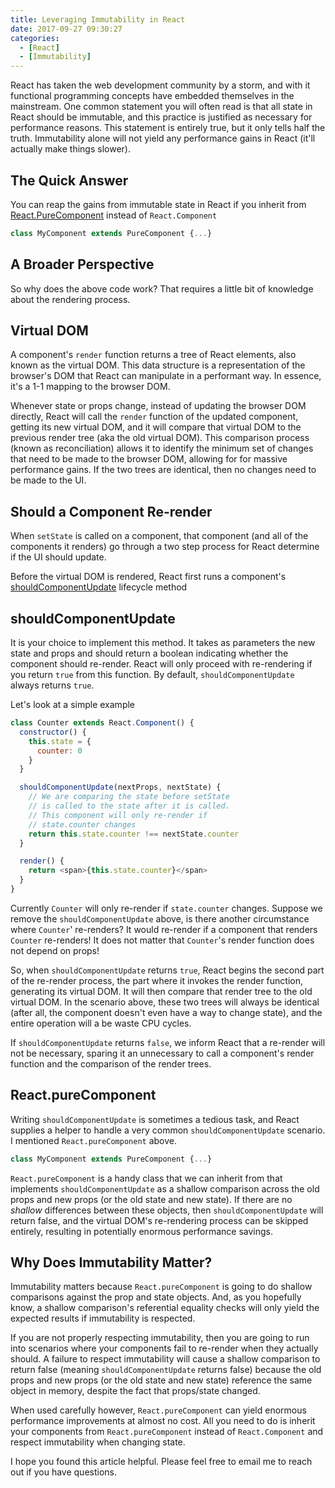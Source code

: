 ```yaml
---
title: Leveraging Immutability in React
date: 2017-09-27 09:30:27
categories:
  - [React]
  - [Immutability]
---
```


React has taken the web development community by a storm, and with it functional programming concepts have embedded themselves in the mainstream. One common statement you will often read is that all state in React should be immutable, and this practice is justified as necessary for performance reasons. This statement is entirely true, but it only tells half the truth. Immutability alone will not yield any performance gains in React (it'll actually make things slower).

## The Quick Answer
You can reap the gains from immutable state in React if you inherit from [React.PureComponent](https://reactjs.org/docs/react-api.html#reactpurecomponent) instead of `React.Component`

```js
class MyComponent extends PureComponent {...}
```

## A Broader Perspective
So why does the above code work? That requires a little bit of knowledge about the rendering process.

## Virtual DOM
A component's `render` function returns a tree of React elements, also known as the virtual DOM. This data structure is a representation of the browser's DOM that React can manipulate in a performant way. In essence, it's a 1-1 mapping to the browser DOM.

Whenever state or props change, instead of updating the browser DOM directly, React will call the `render` function of the updated component, getting its new virtual DOM, and it will compare that virtual DOM to the previous render tree (aka the old virtual DOM). This comparison process (known as reconciliation) allows it to identify the minimum set of changes that need to be made to the browser DOM, allowing for for massive performance gains. If the two trees are identical, then no changes need to be made to the UI.

## Should a Component Re-render
When `setState` is called on a component, that component (and all of the components it renders) go through a two step process for React determine if the UI should update.

Before the virtual DOM is rendered, React first runs a component's [shouldComponentUpdate](https://reactjs.org/docs/react-component.html#shouldcomponentupdate) lifecycle method

## shouldComponentUpdate

It is your choice to implement this method. It takes as parameters the new state and props and should return a boolean indicating whether the component should re-render. React will only proceed with re-rendering if you return `true` from this function. By default, `shouldComponentUpdate` always returns `true`.

Let's look at a simple example

```js
class Counter extends React.Component() {
  constructor() {
    this.state = {
      counter: 0
    }
  }

  shouldComponentUpdate(nextProps, nextState) {
    // We are comparing the state before setState
    // is called to the state after it is called.
    // This component will only re-render if
    // state.counter changes
    return this.state.counter !== nextState.counter
  }

  render() {
    return <span>{this.state.counter}</span>
  }
}
```

Currently `Counter` will only re-render if `state.counter` changes. Suppose we remove the `shouldComponentUpdate` above, is there another circumstance where `Counter`' re-renders? It would re-render if a component that renders `Counter` re-renders! It does not matter that `Counter`'s render function does not depend on props!

So, when `shouldComponentUpdate` returns `true`, React begins the second part of the re-render process, the part where it invokes the render function, generating its virtual DOM. It will then compare that render tree to the old virtual DOM. In the scenario above, these two trees will always be identical (after all, the component doesn't even have a way to change state), and the entire operation will a be waste CPU cycles.

If `shouldComponentUpdate` returns `false`, we inform React that a re-render will not be necessary, sparing it an unnecessary to call a component's render function and the comparison of the render trees.

## React.pureComponent
Writing `shouldComponentUpdate` is sometimes a tedious task, and React supplies a helper to handle a very common `shouldComponentUpdate` scenario. I mentioned `React.pureComponent` above.

```js
class MyComponent extends PureComponent {...}
```

`React.pureComponent` is a handy class that we can inherit from that implements `shouldComponentUpdate` as a shallow comparison across the old props and new props (or the old state and new state). If there are no *shallow* differences between these objects, then `shouldComponentUpdate` will return false, and the virtual DOM's re-rendering process can be skipped entirely, resulting in potentially enormous performance savings.

## Why Does Immutability Matter?
Immutability matters because `React.pureComponent` is going to do shallow comparisons against the prop and state objects. And, as you hopefully know, a shallow comparison's referential equality checks will only yield the expected results if immutability is respected.

If you are not properly respecting immutability, then you are going to run into scenarios where your components fail to re-render when they actually should. A failure to respect immutability will cause a shallow comparison to return false (meaning `shouldComponentUpdate` returns false) because the old props and new props (or the old state and new state) reference the same object in memory, despite the fact that props/state changed.

When used carefully however, `React.pureComponent` can yield enormous performance improvements at almost no cost. All you need to do is inherit your components from `React.pureComponent` instead of `React.Component` and respect immutability when changing state.

I hope you found this article helpful. Please feel free to email me to reach out if you have questions.